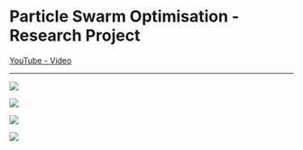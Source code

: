 # Particle Swarm Optimisation - Research Project

[YouTube - Video](https://youtu.be/Pjroz9lZNro)

---

![](https://dudleyhk.github.io/portfolio/water%20simulation/screenshots/Screenshot%20(01).png)

![](https://dudleyhk.github.io/portfolio/water%20simulation/screenshots/Screenshot%20(02).png)

![](https://dudleyhk.github.io/portfolio/water%20simulation/screenshots/Screenshot%20(03).png)

![](https://dudleyhk.github.io/portfolio/water%20simulation/screenshots/Screenshot%20(04).png)
